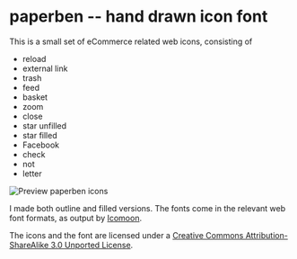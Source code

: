 paperben -- hand drawn icon font
================================

This is a small set of eCommerce related web icons, consisting of
 - reload
 - external link
 - trash
 - feed
 - basket
 - zoom
 - close
 - star unfilled
 - star filled
 - Facebook
 - check
 - not
 - letter

![Preview paperben icons](https://raw.github.com/bhell/paperben/master/paperben-20121128.png "Preview")

I made both outline and filled versions. The fonts come in the relevant web font formats, as output by [Icomoon](http://icomoon.io/ "IcoMoon").

The icons and the font are licensed under a [Creative Commons Attribution-ShareAlike 3.0 Unported License](http://creativecommons.org/licenses/by-sa/3.0/deed.en_US "CC-BY-SA").